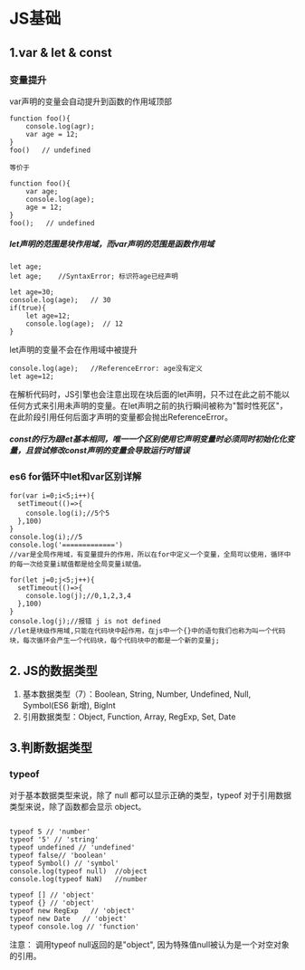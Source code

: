 # JS基础

## 1.var & let & const

### 变量提升

var声明的变量会自动提升到函数的作用域顶部

```
function foo(){
    console.log(agr);
    var age = 12;
}
foo()   // undefined

等价于

function foo(){
    var age;
    console.log(age);
    age = 12;
}
foo();   // undefined
```

##### let声明的范围是块作用域，而var声明的范围是函数作用域

```
let age;
let age;    //SyntaxError; 标识符age已经声明

let age=30;
console.log(age);   // 30
if(true){
    let age=12;
    console.log(age);  // 12
}
```

let声明的变量不会在作用域中被提升

```
console.log(age);   //ReferenceError: age没有定义
let age=12;
```
在解析代码时，JS引擎也会注意出现在块后面的let声明，只不过在此之前不能以任何方式来引用未声明的变量。在let声明之前的执行瞬间被称为"暂时性死区"，在此阶段引用任何后面才声明的变量都会抛出ReferenceError。

##### const的行为跟let基本相同，唯一一个区别使用它声明变量时必须同时初始化化变量，且尝试修改const声明的变量会导致运行时错误

### es6 for循环中let和var区别详解

```
for(var i=0;i<5;i++){
  setTimeout(()=>{
    console.log(i);//5个5
  },100) 
}
console.log(i);//5
console.log('=============')
//var是全局作用域，有变量提升的作用，所以在for中定义一个变量，全局可以使用，循环中的每一次给变量i赋值都是给全局变量i赋值。
 
for(let j=0;j<5;j++){
  setTimeout(()=>{
    console.log(j);//0,1,2,3,4
  },100) 
}
console.log(j);//报错 j is not defined
//let是块级作用域,只能在代码块中起作用，在js中一个{}中的语句我们也称为叫一个代码块，每次循环会产生一个代码块，每个代码块中的都是一个新的变量j;
```




## 2. JS的数据类型

1. 基本数据类型（7）：Boolean, String, Number, Undefined, Null, Symbol(ES6 新增), BigInt
2. 引用数据类型：Object, Function, Array, RegExp, Set, Date

## 3.判断数据类型

### typeof

对于基本数据类型来说，除了 null 都可以显示正确的类型，typeof 对于引用数据类型来说，除了函数都会显示 object。

```

typeof 5 // 'number'
typeof '5' // 'string'
typeof undefined // 'undefined'
typeof false// 'boolean'
typeof Symbol() // 'symbol'
console.log(typeof null)  //object
console.log(typeof NaN)   //number

typeof [] // 'object'
typeof {} // 'object'
typeof new RegExp   // 'object'
typeof new Date   // 'object'
typeof console.log // 'function'

```
注意： 调用typeof null返回的是"object", 因为特殊值null被认为是一个对空对象的引用。

